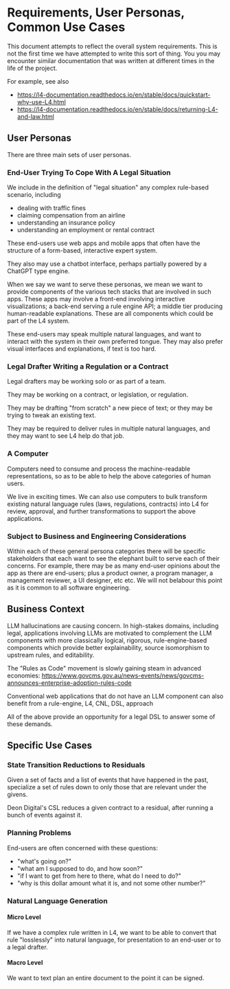 # Requirements, User Personas, Common Use Cases

This document attempts to reflect the overall system requirements.
This is not the first time we have attempted to write this sort of
thing. You you may encounter similar documentation that was written at
different times in the life of the project.

For example, see also
- https://l4-documentation.readthedocs.io/en/stable/docs/quickstart-why-use-L4.html
- https://l4-documentation.readthedocs.io/en/stable/docs/returning-L4-and-law.html

## User Personas

There are three main sets of user personas.

### End-User Trying To Cope With A Legal Situation

We include in the definition of "legal situation" any complex rule-based scenario, including
- dealing with traffic fines
- claiming compensation from an airline
- understanding an insurance policy
- understanding an employment or rental contract

These end-users use web apps and mobile apps that often have the structure of a form-based, interactive expert system.

They also may use a chatbot interface, perhaps partially powered by a ChatGPT type engine.

When we say we want to serve these personas, we mean we want to
provide components of the various tech stacks that are involved in
such apps. These apps may involve a front-end involving interactive
visualizations; a back-end serving a rule engine API; a middle tier
producing human-readable explanations. These are all components which
could be part of the L4 system.

These end-users may speak multiple natural languages, and want to
interact with the system in their own preferred tongue. They may also
prefer visual interfaces and explanations, if text is too hard.

### Legal Drafter Writing a Regulation or a Contract

Legal drafters may be working solo or as part of a team.

They may be working on a contract, or legislation, or regulation.

They may be drafting "from scratch" a new piece of text; or they may be trying to tweak an existing text.

They may be required to deliver rules in multiple natural languages, and they may want to see L4 help do that job.

### A Computer

Computers need to consume and process the machine-readable
representations, so as to be able to help the above categories of
human users.

We live in exciting times. We can also use computers to bulk transform
existing natural language rules (laws, regulations, contracts) into L4
for review, approval, and further transformations to support the above
applications.

### Subject to Business and Engineering Considerations

Within each of these general persona categories there will be specific
stakeholders that each want to see the elephant built to serve each of
their concerns. For example, there may be as many end-user opinions
about the app as there are end-users; plus a product owner, a program
manager, a management reviewer, a UI designer, etc etc. We will not
belabour this point as it is common to all software engineering.

## Business Context

LLM hallucinations are causing concern. In high-stakes domains,
including legal, applications involving LLMs are motivated to
complement the LLM components with more classically logical, rigorous,
rule-engine-based components which provide better explainability,
source isomorphism to upstream rules, and editability.

The "Rules as Code" movement is slowly gaining steam in advanced economies:
https://www.govcms.gov.au/news-events/news/govcms-announces-enterprise-adoption-rules-code

Conventional web applications that do not have an LLM component can
also benefit from a rule-engine, L4, CNL, DSL, approach 

All of the above provide an opportunity for a legal DSL to answer some
of these demands.

## Specific Use Cases

### State Transition Reductions to Residuals

Given a set of facts and a list of events that have happened in the
past, specialize a set of rules down to only those that are relevant
under the givens.

Deon Digital's CSL reduces a given contract to a residual, after running a bunch of events against it.

### Planning Problems

End-users are often concerned with these questions:

* "what's going on?"
* "what am I supposed to do, and how soon?"
* "if I want to get from here to there, what do I need to do?"
* "why is this dollar amount what it is, and not some other number?"

### Natural Language Generation

#### Micro Level

If we have a complex rule written in L4, we want to be able to convert
that rule "losslessly" into natural language, for presentation to an
end-user or to a legal drafter.

#### Macro Level

We want to text plan an entire document to the point it can be signed.






